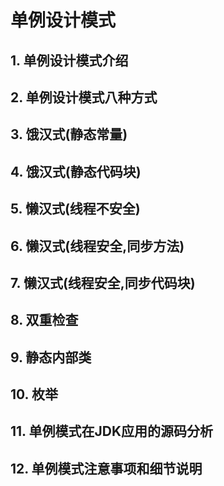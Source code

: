 # 单例设计模式

## 1. 单例设计模式介绍



## 2. 单例设计模式八种方式



## 3. 饿汉式(静态常量)



## 4. 饿汉式(静态代码块)



## 5. 懒汉式(线程不安全)



## 6. 懒汉式(线程安全,同步方法)



## 7. 懒汉式(线程安全,同步代码块)



## 8. 双重检查



## 9. 静态内部类



## 10. 枚举





## 11. 单例模式在JDK应用的源码分析



## 12. 单例模式注意事项和细节说明